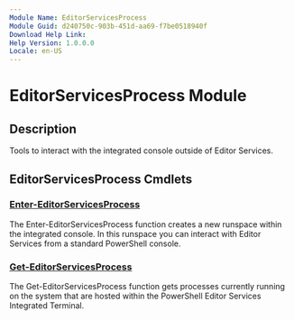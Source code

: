 ```yaml
---
Module Name: EditorServicesProcess
Module Guid: d240750c-903b-451d-aa69-f7be0518940f
Download Help Link:
Help Version: 1.0.0.0
Locale: en-US
---
```


# EditorServicesProcess Module

## Description

Tools to interact with the integrated console outside of Editor Services.

## EditorServicesProcess Cmdlets

### [Enter-EditorServicesProcess](Enter-EditorServicesProcess.md)

The Enter-EditorServicesProcess function creates a new runspace within the integrated console. In this runspace you can interact with Editor Services from a standard PowerShell console.

### [Get-EditorServicesProcess](Get-EditorServicesProcess.md)

The Get-EditorServicesProcess function gets processes currently running on the system that are hosted within the PowerShell Editor Services Integrated Terminal.
